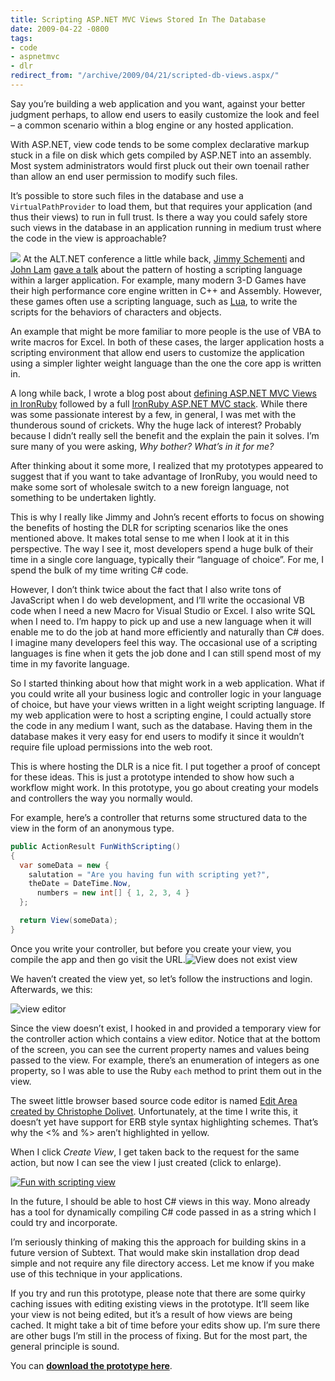 ```yaml
---
title: Scripting ASP.NET MVC Views Stored In The Database
date: 2009-04-22 -0800
tags:
- code
- aspnetmvc
- dlr
redirect_from: "/archive/2009/04/21/scripted-db-views.aspx/"
---
```


Say you’re building a web application and you want, against your better
judgment perhaps, to allow end users to easily customize the look and
feel – a common scenario within a blog engine or any hosted application.

With ASP.NET, view code tends to be some complex declarative markup
stuck in a file on disk which gets compiled by ASP.NET into an assembly.
Most system administrators would first pluck out their own toenail
rather than allow an end user permission to modify such files.

It’s possible to store such files in the database and use a
`VirtualPathProvider` to load them, but that requires your application
(and thus their views) to run in full trust. Is there a way you could
safely store such views in the database in an application running in
medium trust where the code in the view is approachable?

[![](https://haacked.com/images/haacked_com/WindowsLiveWriter/HostingASP.NETMVCViewsInTheDatabase_134EA/fun-scripting_thumb.jpg)](https://haacked.com/images/haacked_com/WindowsLiveWriter/HostingASP.NETMVCViewsInTheDatabase_134EA/fun-scripting_2.jpg)
At the ALT.NET conference a little while back, [Jimmy
Schementi](http://blog.jimmy.schementi.com/ "Jimmy Schementi") and [John
Lam](http://www.iunknown.com/ "John Lam") [gave a
talk](https://haacked.com/archive/2009/03/01/altnetseattle-day-three.aspx "ALT.NET Seattle Day 3")
about the pattern of hosting a scripting language within a larger
application. For example, many modern 3-D Games have their high
performance core engine written in C++ and Assembly. However, these
games often use a scripting language, such as
[Lua](http://www.lua.org/ "Lua programming language"), to write the
scripts for the behaviors of characters and objects.

An example that might be more familiar to more people is the use of VBA
to write macros for Excel. In both of these cases, the larger
application hosts a scripting environment that allow end users to
customize the application using a simpler lighter weight language than
the one the core app is written in.

A long while back, I wrote a blog post about [defining ASP.NET MVC Views
in
IronRuby](https://haacked.com/archive/2008/04/22/defining-asp.net-mvc-routes-and-views-in-ironruby.aspx "Defining Views in IronRuby")
followed by a full [IronRuby ASP.NET MVC
stack](https://haacked.com/archive/2009/02/17/aspnetmvc-ironruby-with-filters.aspx "IronRuby ASP.NET MVC").
While there was some passionate interest by a few, in general, I was met
with the thunderous sound of crickets. Why the huge lack of interest?
Probably because I didn’t really sell the benefit and the explain the
pain it solves. I’m sure many of you were asking, *Why bother? What’s in
it for me?*

After thinking about it some more, I realized that my prototypes
appeared to suggest that if you want to take advantage of IronRuby, you
would need to make some sort of wholesale switch to a new foreign
language, not something to be undertaken lightly.

This is why I really like Jimmy and John’s recent efforts to focus on
showing the benefits of hosting the DLR for scripting scenarios like the
ones mentioned above. It makes total sense to me when I look at it in
this perspective. The way I see it, most developers spend a huge bulk of
their time in a single core language, typically their “language of
choice”. For me, I spend the bulk of my time writing C# code.

However, I don’t think twice about the fact that I also write tons of
JavaScript when I do web development, and I’ll write the occasional VB
code when I need a new Macro for Visual Studio or Excel. I also write
SQL when I need to. I’m happy to pick up and use a new language when it
will enable me to do the job at hand more efficiently and naturally than
C# does. I imagine many developers feel this way. The occasional use of
a scripting languages is fine when it gets the job done and I can still
spend most of my time in my favorite language.

So I started thinking about how that might work in a web application.
What if you could write all your business logic and controller logic in
your language of choice, but have your views written in a light weight
scripting language. If my web application were to host a scripting
engine, I could actually store the code in any medium I want, such as
the database. Having them in the database makes it very easy for end
users to modify it since it wouldn’t require file upload permissions
into the web root.

This is where hosting the DLR is a nice fit. I put together a proof of
concept for these ideas. This is just a prototype intended to show how
such a workflow might work. In this prototype, you go about creating
your models and controllers the way you normally would.

For example, here’s a controller that returns some structured data to
the view in the form of an anonymous type.

```csharp
public ActionResult FunWithScripting()
{
  var someData = new { 
    salutation = "Are you having fun with scripting yet?", 
    theDate = DateTime.Now,
      numbers = new int[] { 1, 2, 3, 4 } 
  };

  return View(someData);
}
```

Once you write your controller, but before you create your view, you
compile the app and then go visit the URL.![View does not exist
view](https://haacked.com/images/haacked_com/WindowsLiveWriter/HostingASP.NETMVCViewsInTheDatabase_134EA/view-does-not-exist_11.png "View does not exist view")

We haven’t created the view yet, so let’s follow the instructions and
login. Afterwards, we this:

![view
editor](https://haacked.com/images/haacked_com/WindowsLiveWriter/HostingASP.NETMVCViewsInTheDatabase_134EA/view-editor_3.png "view editor")

Since the view doesn’t exist, I hooked in and provided a temporary view
for the controller action which contains a view editor. Notice that at
the bottom of the screen, you can see the current property names and
values being passed to the view. For example, there’s an enumeration of
integers as one property, so I was able to use the Ruby `each` method to
print them out in the view.

The sweet little browser based source code editor is named [Edit Area
created by Christophe
Dolivet](http://www.cdolivet.com/index.php?page=editArea&sess=d7189c4b90423ed1b1aff26ec520caba "Edit Area").
Unfortunately, at the time I write this, it doesn’t yet have support for
ERB style syntax highlighting schemes. That’s why the \<% and %\> aren’t
highlighted in yellow.

When I click *Create View*, I get taken back to the request for the same
action, but now I can see the view I just created (click to enlarge).

[![Fun with scripting
view](https://haacked.com/images/haacked_com/WindowsLiveWriter/HostingASP.NETMVCViewsInTheDatabase_134EA/fun-with-scripting-view_thumb.png "Fun with scripting view")](https://haacked.com/images/haacked_com/WindowsLiveWriter/HostingASP.NETMVCViewsInTheDatabase_134EA/fun-with-scripting-view_2.png)

In the future, I should be able to host C# views in this way. Mono
already has a tool for dynamically compiling C# code passed in as a
string which I could try and incorporate.

I’m seriously thinking of making this the approach for building skins in
a future version of Subtext. That would make skin installation drop dead
simple and not require any file directory access. Let me know if you
make use of this technique in your applications.

If you try and run this prototype, please note that there are some
quirky caching issues with editing existing views in the prototype.
It’ll seem like your view is not being edited, but it’s a result of how
views are being cached. It might take a bit of time before your edits
show up. I’m sure there are other bugs I’m still in the process of
fixing. But for the most part, the general principle is sound.

You can **[download the prototype
here](http://code.haacked.com/mvc-1.0/IronRubyViews.zip "IronRuby Views in Db")**.

